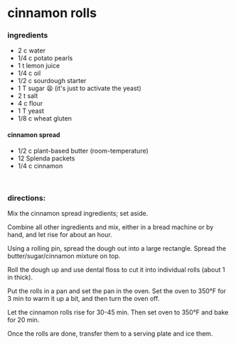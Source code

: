 # cinnamon rolls

### ingredients
- 2 c water
- 1/4 c potato pearls
- 1 t lemon juice
- 1/4 c oil
- 1/2 c sourdough starter
- 1 T sugar 😫 (it's just to activate the yeast)
- 2 t salt
- 4 c flour
- 1 T yeast
- 1/8 c wheat gluten

#### cinnamon spread
- 1/2 c plant-based butter (room-temperature)
- 12 Splenda packets
- 1/4 c cinnamon


<br>

### directions:

Mix the cinnamon spread ingredients; set aside.

Combine all other ingredients and mix, either in a bread machine or by hand, and let rise for about an hour.

Using a rolling pin, spread the dough out into a large rectangle. Spread the butter/sugar/cinnamon mixture on top.

Roll the dough up and use dental floss to cut it into individual rolls (about 1 in thick).

Put the rolls in a pan and set the pan in the oven. Set the oven to 350°F for 3 min to warm it up a bit, and then turn the oven off.

Let the cinnamon rolls rise for 30-45 min. Then set oven to 350°F and bake for 20 min.

Once the rolls are done, transfer them to a serving plate and ice them.
